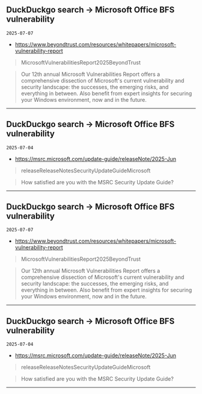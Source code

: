 ## DuckDuckgo search -> Microsoft Office BFS vulnerability
`2025-07-07`

* https://www.beyondtrust.com/resources/whitepapers/microsoft-vulnerability-report

<blockquote>
 MicrosoftVulnerabilitiesReport2025BeyondTrust
</blockquote>
<blockquote>
Our 12th annual Microsoft Vulnerabilities Report offers a comprehensive dissection of Microsoft's current vulnerability and security landscape: the successes, the emerging risks, and everything in between. Also benefit from expert insights for securing your Windows environment, now and in the future.
</blockquote>

---

## DuckDuckgo search -> Microsoft Office BFS vulnerability
`2025-07-04`

* https://msrc.microsoft.com/update-guide/releaseNote/2025-Jun

<blockquote>
 releaseReleaseNotesSecurityUpdateGuideMicrosoft
</blockquote>
<blockquote>
How satisfied are you with the MSRC Security Update Guide?
</blockquote>

---

## DuckDuckgo search -> Microsoft Office BFS vulnerability
`2025-07-07`

* https://www.beyondtrust.com/resources/whitepapers/microsoft-vulnerability-report

<blockquote>
 MicrosoftVulnerabilitiesReport2025BeyondTrust
</blockquote>
<blockquote>
Our 12th annual Microsoft Vulnerabilities Report offers a comprehensive dissection of Microsoft's current vulnerability and security landscape: the successes, the emerging risks, and everything in between. Also benefit from expert insights for securing your Windows environment, now and in the future.
</blockquote>

---

## DuckDuckgo search -> Microsoft Office BFS vulnerability
`2025-07-04`

* https://msrc.microsoft.com/update-guide/releaseNote/2025-Jun

<blockquote>
 releaseReleaseNotesSecurityUpdateGuideMicrosoft
</blockquote>
<blockquote>
How satisfied are you with the MSRC Security Update Guide?
</blockquote>

---

